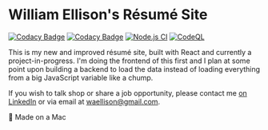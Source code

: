 # William Ellison's Résumé Site

[![Codacy Badge](https://app.codacy.com/project/badge/Grade/4a37cb841e9c4f93bfc3cc42de4df389)](https://www.codacy.com/gh/route38/waellison.io/dashboard?utm_source=github.com&amp;utm_medium=referral&amp;utm_content=route38/waellison.io&amp;utm_campaign=Badge_Grade)
[![Codacy Badge](https://app.codacy.com/project/badge/Coverage/4a37cb841e9c4f93bfc3cc42de4df389)](https://www.codacy.com/gh/route38/waellison.io/dashboard?utm_source=github.com&utm_medium=referral&utm_content=route38/waellison.io&utm_campaign=Badge_Coverage)
[![Node.js CI](https://github.com/waellison/react-resume/actions/workflows/node.js.yml/badge.svg)](https://github.com/waellison/react-resume/actions/workflows/node.js.yml)
[![CodeQL](https://github.com/route38/waellison.io/actions/workflows/codeql-analysis.yml/badge.svg)](https://github.com/route38/waellison.io/actions/workflows/codeql-analysis.yml)

This is my new and improved résumé site, built with React and currently a project-in-progress.  I'm doing the frontend of this first and I plan at some point upon building a backend to load the data instead of loading everything from a big JavaScript variable like a chump.

If you wish to talk shop or share a job opportunity, please contact me [on LinkedIn](//linkedin.com/in/tnwae) or via email at <waellison@gmail.com>.

 Made on a Mac
